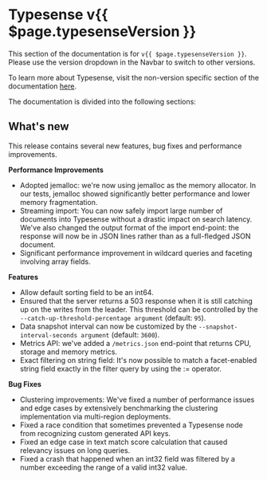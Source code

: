 # Typesense v{{ $page.typesenseVersion }}

This section of the documentation is for `v{{ $page.typesenseVersion }}`. Please use the version dropdown in the Navbar to switch to other versions.

To learn more about Typesense, visit the non-version specific section of the documentation [here](/).

The documentation is divided into the following sections:

<DocsSections />

## What's new

This release contains several new features, bug fixes and performance improvements.

**Performance Improvements**

* Adopted jemalloc: we're now using jemalloc as the memory allocator. In our tests, jemalloc showed significantly better performance and lower memory fragmentation.
* Streaming import: You can now safely import large number of documents into Typesense without a drastic impact on search latency. We've also changed the output format of the import end-point: the response will now be in JSON lines rather than as a full-fledged JSON document.
* Significant performance improvement in wildcard queries and faceting involving array fields.

**Features**

* Allow default sorting field to be an int64.
* Ensured that the server returns a 503 response when it is still catching up on the writes from the leader. This threshold can be controlled by the `--catch-up-threshold-percentage argument` (default: `95`).
* Data snapshot interval can now be customized by the `--snapshot-interval-seconds argument` (default: `3600`).
* Metrics API: we've added a `/metrics.json` end-point that returns CPU, storage and memory metrics.
* Exact filtering on string field: It's now possible to match a facet-enabled string field exactly in the filter query by using the := operator.

**Bug Fixes**
* Clustering improvements: We've fixed a number of performance issues and edge cases by extensively benchmarking the clustering implementation via multi-region deployments.
* Fixed a race condition that sometimes prevented a Typesense node from recognizing custom generated API keys.
* Fixed an edge case in text match score calculation that caused relevancy issues on long queries.
* Fixed a crash that happened when an int32 field was filtered by a number exceeding the range of a valid int32 value.
